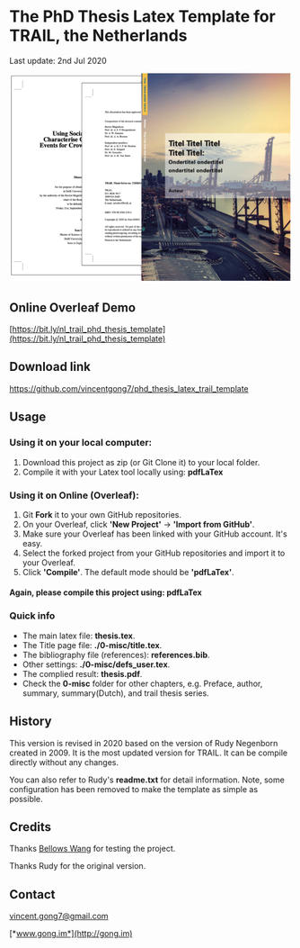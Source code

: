 #  The PhD Thesis Latex Template for TRAIL, the Netherlands

Last update: 2nd Jul 2020

![Trail Phd Thesis Latex Template](/0-misc/images/project_cover.png)

## Online Overleaf Demo
[https://bit.ly/nl_trail_phd_thesis_template](https://bit.ly/nl_trail_phd_thesis_template)

## Download link
[https://github.com/vincentgong7/phd_thesis_latex_trail_template
](https://github.com/vincentgong7/phd_thesis_latex_trail_template
)

## Usage
### Using it on your local computer:
1. Download this project as zip (or Git Clone it) to your local folder.
2. Compile it with your Latex tool locally using: **pdfLaTex**

### Using it on Online (Overleaf):
1. Git **Fork** it to your own GitHub repositories.
2. On your Overleaf, click **'New Project'** -> **'Import from GitHub'**. 
3. Make sure your Overleaf has been linked with your GitHub account. It's easy.
4. Select the forked project from your GitHub repositories and import it to your Overleaf.
5. Click **'Compile'**. The default mode should be **'pdfLaTex'**.

#### Again, please compile this project using: pdfLaTex

### Quick info
- The main latex file: **thesis.tex**.
- The Title page file: **./0-misc/title.tex**.
- The bibliography file (references): **references.bib**.
- Other settings: **./0-misc/defs_user.tex**.
- The complied result: **thesis.pdf**.
- Check the **0-misc** folder for other chapters, e.g. Preface, author, summary, summary(Dutch), and trail thesis series.

## History
This version is revised in 2020 based on the version of Rudy Negenborn created in 2009. It is the most updated version for TRAIL. It can be compile directly without any changes.

You can also refer to Rudy's **readme.txt** for detail information. Note, some configuration has been removed to make the template as simple as possible.

## Credits

Thanks [Bellows Wang](https://bellowswang.github.io/) for testing the project.

Thanks Rudy for the original version.

## Contact
vincent.gong7@gmail.com

[*www.gong.im*](http://gong.im)

<script type="text/javascript" src="//counter.websiteout.net/js/5/4/0/0"></script>
<br>
<script type='text/javascript' id='clustrmaps' src='//cdn.clustrmaps.com/map_v2.js?cl=ffffff&w=100&t=n&d=x1J3eElasbNDsl8xziNpBBbhxruhx-axoqnr5fptH7I'></script>